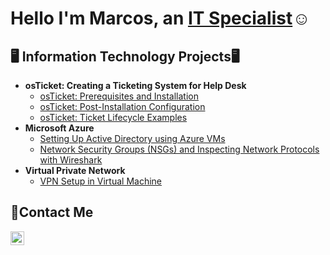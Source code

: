 <h1>Hello I'm Marcos, an <a href="https://www.linkedin.com/in/marcos-lopez-061375353/">IT Specialist</a>☺</h1>

<h2>🖥️ Information Technology Projects🖥</h2>

- <b> osTicket: Creating a Ticketing System for Help Desk </b>
  - [osTicket: Prerequisites and Installation](https://github.com/marcoslopez2001/osticket-prereqs)
  - [osTicket: Post-Installation Configuration](https://github.com/marcoslopez2001/post-install-config)
  - [osTicket: Ticket Lifecycle Examples](https://github.com/marcoslopez2001/ticket-lifecycle)
- <b>Microsoft Azure</b>
  - [Setting Up Active Directory using Azure VMs](https://github.com/marcoslopez2001/configure-ad)
  - [Network Security Groups (NSGs) and Inspecting Network Protocols with Wireshark](https://github.com/marcoslopez2001/azure-network-protocols)
- <b>Virtual Private Network</b>
  - [VPN Setup in Virtual Machine ](https://github.com/marcoslopez2001/Setting-UP-A-VPN)

<h2>📩Contact Me</h2>

[<img align="left" alt="Josh | LinkedIn" width="22px" src="https://cdn.jsdelivr.net/npm/simple-icons@v3/icons/linkedin.svg" />][linkedin]

[linkedin]:https://www.linkedin.com/in/marcos-lopez-061375353/"
